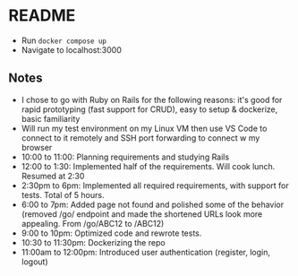 # README

- Run `docker compose up`
- Navigate to localhost:3000

## Notes

- I chose to go with Ruby on Rails for the following reasons: it's good for rapid prototyping (fast support for CRUD), easy to setup & dockerize, basic familiarity
- Will run my test environment on my Linux VM then use VS Code to connect to it remotely and SSH port forwarding to connect w my browser
- 10:00 to 11:00: Planning requirements and studying Rails
- 12:00 to 1:30: Implemented half of the requirements. Will cook lunch. Resumed at 2:30
- 2:30pm to 6pm: Implemented all required requirements, with support for tests. Total of 5 hours.
- 6:00 to 7pm: Added page not found and polished some of the behavior (removed /go/ endpoint and made the shortened URLs look more appealing. From /go/ABC12 to /ABC12)
- 9:00 to 10pm: Optimized code and rewrote tests.
- 10:30 to 11:30pm: Dockerizing the repo
- 11:00am to 12:00pm: Introduced user authentication (register, login, logout)